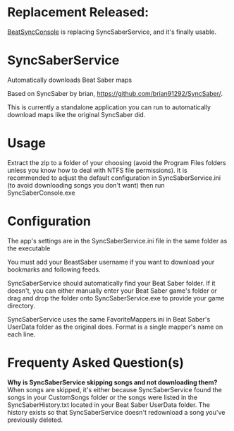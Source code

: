 # Replacement Released:
[BeatSyncConsole](https://github.com/Zingabopp/BeatSync/releases) is replacing SyncSaberService, and it's finally usable. 

# SyncSaberService
Automatically downloads Beat Saber maps

Based on SyncSaber by brian, https://github.com/brian91292/SyncSaber/.

This is currently a standalone application you can run to automatically download maps like the original SyncSaber did.

# Usage
<p>Extract the zip to a folder of your choosing (avoid the Program Files folders unless you know how to deal with NTFS file permissions). It is recommended to adjust the default configuration in SyncSaberService.ini (to avoid downloading songs you don't want) then run SyncSaberConsole.exe</P>

# Configuration
<p>The app's settings are in the SyncSaberService.ini file in the same folder as the executable</p>
<p>You must add your BeastSaber username if you want to download your bookmarks and following feeds.</p>
<p>SyncSaberService should automatically find your Beat Saber folder. If it doesn't, you can either manually enter your Beat Saber game's folder or drag and drop the folder onto SyncSaberService.exe to provide your game directory.</p>
<p>SyncSaberService uses the same FavoriteMappers.ini in Beat Saber's UserData folder as the original does. Format is a single mapper's name on each line.</p>

# Frequenty Asked Question(s)
<p><b>Why is SyncSaberService skipping songs and not downloading them?</b> When songs are skipped, it's either because SyncSaberService found the songs in your CustomSongs folder or the songs were listed in the SyncSaberHistory.txt located in your Beat Saber UserData folder. The history exists so that SyncSaberService doesn't redownload a song you've previously deleted.</p>
